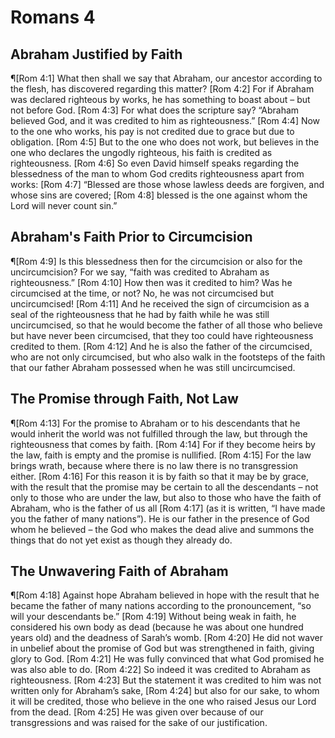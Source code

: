 # Romans 4

## Abraham Justified by Faith
¶[Rom 4:1] What then shall we say that Abraham, our ancestor according to the flesh, has discovered regarding this matter?
[Rom 4:2] For if Abraham was declared righteous by works, he has something to boast about – but not before God.
[Rom 4:3] For what does the scripture say? “Abraham believed God, and it was credited to him as righteousness.”
[Rom 4:4] Now to the one who works, his pay is not credited due to grace but due to obligation.
[Rom 4:5] But to the one who does not work, but believes in the one who declares the ungodly righteous, his faith is credited as righteousness.
[Rom 4:6] So even David himself speaks regarding the blessedness of the man to whom God credits righteousness apart from works:
[Rom 4:7] “Blessed are those whose lawless deeds are forgiven, and whose sins are covered;
[Rom 4:8] blessed is the one against whom the Lord will never count sin.”

## Abraham's Faith Prior to Circumcision
¶[Rom 4:9] Is this blessedness then for the circumcision or also for the uncircumcision? For we say, “faith was credited to Abraham as righteousness.”
[Rom 4:10] How then was it credited to him? Was he circumcised at the time, or not? No, he was not circumcised but uncircumcised!
[Rom 4:11] And he received the sign of circumcision as a seal of the righteousness that he had by faith while he was still uncircumcised, so that he would become the father of all those who believe but have never been circumcised, that they too could have righteousness credited to them.
[Rom 4:12] And he is also the father of the circumcised, who are not only circumcised, but who also walk in the footsteps of the faith that our father Abraham possessed when he was still uncircumcised.

## The Promise through Faith, Not Law
¶[Rom 4:13] For the promise to Abraham or to his descendants that he would inherit the world was not fulfilled through the law, but through the righteousness that comes by faith.
[Rom 4:14] For if they become heirs by the law, faith is empty and the promise is nullified.
[Rom 4:15] For the law brings wrath, because where there is no law there is no transgression either.
[Rom 4:16] For this reason it is by faith so that it may be by grace, with the result that the promise may be certain to all the descendants – not only to those who are under the law, but also to those who have the faith of Abraham, who is the father of us all
[Rom 4:17] (as it is written, “I have made you the father of many nations”). He is our father in the presence of God whom he believed – the God who makes the dead alive and summons the things that do not yet exist as though they already do.

## The Unwavering Faith of Abraham
¶[Rom 4:18] Against hope Abraham believed in hope with the result that he became the father of many nations according to the pronouncement, “so will your descendants be.”
[Rom 4:19] Without being weak in faith, he considered his own body as dead (because he was about one hundred years old) and the deadness of Sarah’s womb.
[Rom 4:20] He did not waver in unbelief about the promise of God but was strengthened in faith, giving glory to God.
[Rom 4:21] He was fully convinced that what God promised he was also able to do.
[Rom 4:22] So indeed it was credited to Abraham as righteousness.
[Rom 4:23] But the statement it was credited to him was not written only for Abraham’s sake,
[Rom 4:24] but also for our sake, to whom it will be credited, those who believe in the one who raised Jesus our Lord from the dead.
[Rom 4:25] He was given over because of our transgressions and was raised for the sake of our justification.
